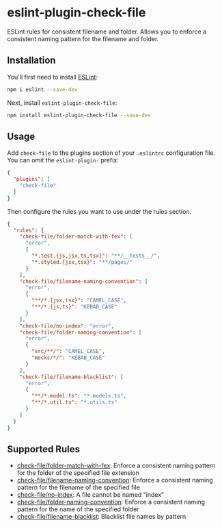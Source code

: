 # eslint-plugin-check-file

ESLint rules for consistent filename and folder. Allows you to enforce a consistent naming pattern for the filename and folder.

## Installation

You'll first need to install [ESLint](https://eslint.org/):

```sh
npm i eslint --save-dev
```

Next, install
`eslint-plugin-check-file`:

```sh
npm install eslint-plugin-check-file --save-dev
```

## Usage

Add `check-file` to the plugins section of your `.eslintrc` configuration file. You can omit the `eslint-plugin-` prefix:

```json
{
  "plugins": [
    "check-file"
  ]
}
```


Then configure the rules you want to use under the rules section.

```json
{
  "rules": {
    "check-file/folder-match-with-fex": [
      "error",
      {
        "*.test.{js,jsx,ts,tsx}": "**/__tests__/",
        "*.styled.{jsx,tsx}": "**/pages/"
      }
    ],
    "check-file/filename-naming-convention": [
      "error",
      {
        "**/*.{jsx,tsx}": "CAMEL_CASE",
        "**/*.{js,ts}": "KEBAB_CASE"
      }
    ],
    "check-file/no-index": "error",
    "check-file/folder-naming-convention": [
      "error",
      {
        "src/**/": "CAMEL_CASE",
        "mocks/*/": "KEBAB_CASE"
      }
    ],
    "check-file/filename-blacklist": [
      "error",
      {
        "**/*.model.ts": "*.models.ts",
        "**/*.util.ts": "*.utils.ts"
      }
    ]
  }
}
```

## Supported Rules

- [check-file/folder-match-with-fex](docs/rules/folder-match-with-fex.md): Enforce a consistent naming pattern for the folder of the specified file extension
- [check-file/filename-naming-convention](docs/rules/filename-naming-convention.md): Enforce a consistent naming pattern for the filename of the specified file
- [check-file/no-index](docs/rules/no-index.md): A file cannot be named "index"
- [check-file/folder-naming-convention](docs/rules/folder-naming-convention.md): Enforce a consistent naming pattern for the name of the specified folder
- [check-file/filename-blacklist](docs/rules/filename-blacklist.md): Blacklist file names by pattern
